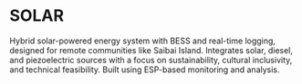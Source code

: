 # SOLAR
Hybrid solar-powered energy system with BESS and real-time logging, designed for remote communities like Saibai Island. Integrates solar, diesel, and piezoelectric sources with a focus on sustainability, cultural inclusivity, and technical feasibility. Built using ESP-based monitoring and analysis.
